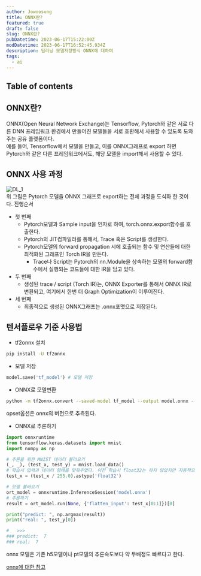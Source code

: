 ```yaml
---
author: Jowoosung
title: ONNX란?
featured: true
draft: false
slug: ONNX란?
pubDatetime: 2023-06-17T15:22:00Z
modDatetime: 2023-06-17T16:52:45.934Z
description: 딥러닝 모델저장방식 ONNX에 대하여
tags: 
  - ai
---  
```


## Table of contents

## ONNX란?  
ONNX(Open Neural Network Exchange)는 Tensorflow, Pytorch와 같은 서로 다른 DNN 프레임워크 환경에서 만들어진 모델들을 서로 호환해서 사용할 수 있도록 도와주는 공유 플랫폼이다.  
예를 들어, Tensorflow에서 모델을 만들고, 이를 ONNX그래프로 export 하면 Pytorch와 같은 다른 프레임워크에서도, 해당 모델을 import해서 사용할 수 있다.  

## ONNX 사용 과정  
![DL_1](https://img1.daumcdn.net/thumb/R1280x0/?scode=mtistory2&fname=https%3A%2F%2Fblog.kakaocdn.net%2Fdn%2F3cSbe%2FbtrrwfYkfM4%2FtdXyMOaeJhddQaeG3XTLu1%2Fimg.png)  
위 그림은 Pytorch 모델을 ONNX 그래프로 export하는 전체 과정을 도식화 한 것이다. 
진행순서
- 첫 번째  
  - Pytorch모델과 Sample input을 인자로 하여, torch.onnx.export함수를 호출한다.  
  - Pytorch의 JIT컴파일러를 통해서, Trace 혹은 Script를 생성한다.  
  - Pytorch모델의 forward propagation 시에 호출되는 함수 및 연산들에 대한 최적화된 그래프인 Torch IR을 만든다.  
    - Trace나 Script는 Pytorch의 nn.Module을 상속하는 모델의 forward함수에서 실행되는 코드들에 대한 IR을 담고 있다.  
- 두 번째  
  - 생성된 trace / script (Torch IR)는, ONNX Exporter를 통해서 ONNX IR로 변환되고, 여기에서 한번 더 Graph Optimization이 이루어진다.  
- 세 번째  
  - 최종적으로 생성된 ONNX그래프는 .onnx포맷으로 저장된다.  

## 텐서플로우 기준 사용법  
- tf2onnx 설치
```bash
pip install -U tf2onnx
```
- 모델 저장
```python
model.save('tf_model') # 모델 저장
```

- ONNX로 모델변환
```bash
python -m tf2onnx.convert --saved-model tf_model --output model.onnx --opset 12
```
opset옵션은 onnx의 버전으로 추측된다.  

- ONNX로 추론하기
```python
import onnxruntime
from tensorflow.keras.datasets import mnist
import numpy as np

# 추론을 위한 MNIST 데이터 불러오기
(_, _), (test_x, test_y) = mnist.load_data()
# 학습시 입력과 데이터 형태를 맞춰주었다. 이전 학습시 float32는 하지 않았지만 자동적으로 변환되었던 부분이다.
test_x = (test_x / 255.0).astype('float32')

# 모델 불러오기
ort_model = onnxruntime.InferenceSession('model.onnx')
# 추론하기
result = ort_model.run(None, {'flatten_input': test_x[0:1]})[0]

print("predict: ", np.argmax(result))
print("real: ", test_y[0])

#   >>>
### predict:  7
### real:  7
```

onnx 모델은 기존 h5모델이나 pt모델의 추론속도보다 약 두배정도 빠르다고 한다.  

[onnx에 대한 참고](https://wooono.tistory.com/415)
